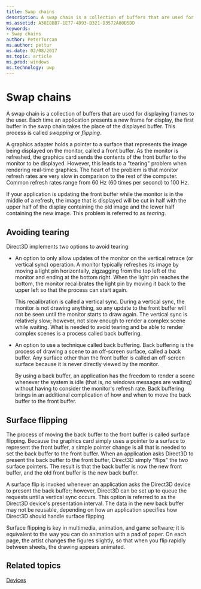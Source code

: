 ---title: Swap chainsdescription: A swap chain is a collection of buffers that are used for displaying frames to the user.ms.assetid: A38E8BB7-1E77-4D93-B321-D3572A80D5DDkeywords:- Swap chainsauthor: PeterTurcanms.author: petturms.date: 02/08/2017ms.topic: articlems.prod: windowsms.technology: uwp---# Swap chainsA swap chain is a collection of buffers that are used for displaying frames to the user. Each time an application presents a new frame for display, the first buffer in the swap chain takes the place of the displayed buffer. This process is called *swapping* or *flipping*.A graphics adapter holds a pointer to a surface that represents the image being displayed on the monitor, called a front buffer. As the monitor is refreshed, the graphics card sends the contents of the front buffer to the monitor to be displayed. However, this leads to a "tearing" problem when rendering real-time graphics. The heart of the problem is that monitor refresh rates are very slow in comparison to the rest of the computer. Common refresh rates range from 60 Hz (60 times per second) to 100 Hz.If your application is updating the front buffer while the monitor is in the middle of a refresh, the image that is displayed will be cut in half with the upper half of the display containing the old image and the lower half containing the new image. This problem is referred to as *tearing*.## <span id="Avoiding_tearing"></span><span id="avoiding_tearing"></span><span id="AVOIDING_TEARING"></span>Avoiding tearingDirect3D implements two options to avoid tearing:-   An option to only allow updates of the monitor on the vertical retrace (or vertical sync) operation. A monitor typically refreshes its image by moving a light pin horizontally, zigzagging from the top left of the monitor and ending at the bottom right. When the light pin reaches the bottom, the monitor recalibrates the light pin by moving it back to the upper left so that the process can start again.    This recalibration is called a vertical sync. During a vertical sync, the monitor is not drawing anything, so any update to the front buffer will not be seen until the monitor starts to draw again. The vertical sync is relatively slow; however, not slow enough to render a complex scene while waiting. What is needed to avoid tearing and be able to render complex scenes is a process called back buffering.-   An option to use a technique called back buffering. Back buffering is the process of drawing a scene to an off-screen surface, called a back buffer. Any surface other than the front buffer is called an off-screen surface because it is never directly viewed by the monitor.    By using a back buffer, an application has the freedom to render a scene whenever the system is idle (that is, no windows messages are waiting) without having to consider the monitor's refresh rate. Back buffering brings in an additional complication of how and when to move the back buffer to the front buffer.## <span id="Surface_flipping"></span><span id="surface_flipping"></span><span id="SURFACE_FLIPPING"></span>Surface flippingThe process of moving the back buffer to the front buffer is called surface flipping. Because the graphics card simply uses a pointer to a surface to represent the front buffer, a simple pointer change is all that is needed to set the back buffer to the front buffer. When an application asks Direct3D to present the back buffer to the front buffer, Direct3D simply "flips" the two surface pointers. The result is that the back buffer is now the new front buffer, and the old front buffer is the new back buffer.A surface flip is invoked whenever an application asks the Direct3D device to present the back buffer; however, Direct3D can be set up to queue the requests until a vertical sync occurs. This option is referred to as the Direct3D device's presentation interval. The data in the new back buffer may not be reusable, depending on how an application specifies how Direct3D should handle surface flipping.Surface flipping is key in multimedia, animation, and game software; it is equivalent to the way you can do animation with a pad of paper. On each page, the artist changes the figures slightly, so that when you flip rapidly between sheets, the drawing appears animated.## <span id="related-topics"></span>Related topics[Devices](devices.md)  